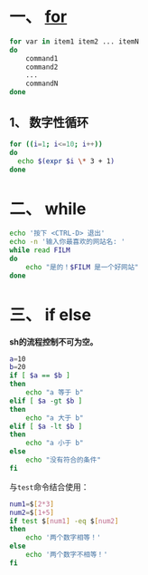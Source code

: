 # 一、 [for](https://blog.csdn.net/babyfish13/article/details/52981110)
```sh
for var in item1 item2 ... itemN
do
    command1
    command2
    ...
    commandN
done
```

## 1、 数字性循环
```sh
for ((i=1; i<=10; i++))
do
  echo $(expr $i \* 3 + 1)
done
```

# 二、 while
```sh
echo '按下 <CTRL-D> 退出'
echo -n '输入你最喜欢的网站名: '
while read FILM
do
    echo "是的！$FILM 是一个好网站"
done
```

# 三、 if else
**sh的流程控制不可为空。**  

```sh
a=10
b=20
if [ $a == $b ]
then
    echo "a 等于 b"
elif [ $a -gt $b ]
then
    echo "a 大于 b"
elif [ $a -lt $b ]
then
    echo "a 小于 b"
else
    echo "没有符合的条件"
fi
```

与`test`命令结合使用：  
```sh
num1=$[2*3]
num2=$[1+5]
if test $[num1] -eq $[num2]
then
    echo '两个数字相等！'
else
    echo '两个数字不相等！'
fi
```
